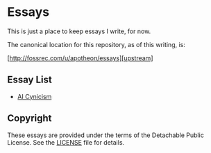 # Essays

This is just a place to keep essays I write, for now.

The canonical location for this repository, as of this writing, is:

[http://fossrec.com/u/apotheon/essays][upstream]

## Essay List

* [AI Cynicism][ai_cynicism]

## Copyright

These essays are provided under the terms of the Detachable Public License.
See the [LICENSE][license] file for details.

[upstream]: http://fossrec.com/u/apotheon/essays
[license]: https://fossrec.com/u/apotheon/essays/index.cgi/file?ci=tip&name=LICENSE
[ai_cynicism]: http://fossrec.com/u/apotheon/essays/index.cgi/doc/trunk/misc/ai_cynicism.md
